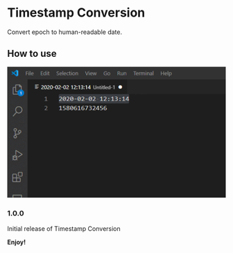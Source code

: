 # Timestamp Conversion

Convert epoch to human-readable date.

## How to use

![example.gif](https://raw.githubusercontent.com/wuxiaosu/vsode-timestamp-conversion/master/example.gif)

### 1.0.0

Initial release of Timestamp Conversion

**Enjoy!**
